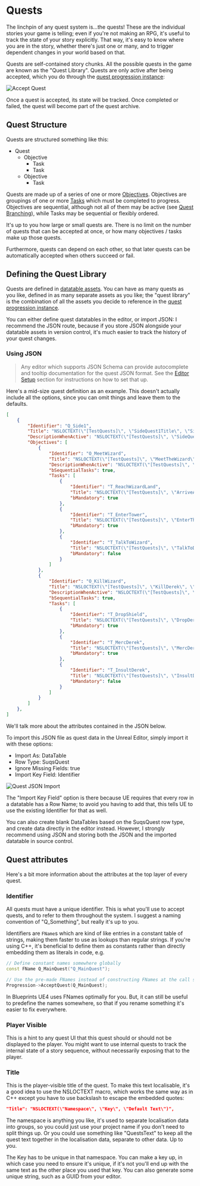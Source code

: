 # Quests

The linchpin of any quest system is...the quests! These are the individual stories
your game is telling; even if you're not making an RPG, it's useful to track the
state of your story explicitly. That way, it's easy to know where you are in the
story, whether there's just one or many, and to trigger dependent changes in your
world based on that.

Quests are self-contained story chunks. All the possible quests in the game are known as
the "Quest Library". Quests are only active after being accepted,
which you do through the [quest progression instance](Progression.md):

![Accept Quest](img/acceptquest.png)

Once a quest is accepted, its state will be tracked. Once completed or failed, 
the quest will become part of the quest archive.

## Quest Structure

Quests are structured something like this:

* Quest
  * Objective
    * Task
    * Task
  * Objective
    * Task


Quests are made up of a series of one or more [Objectives](Objectives.md).
Objectives are groupings of one or more [Tasks](Tasks.md) which must be completed 
to progress. Objectives are sequential, although not all of them may be active 
(see [Quest Branching](Branching.md)), while Tasks may be sequential or flexibly ordered.

It's up to you how large or small quests are. There is no limit on the number of 
quests that can be accepted at once, or how many objectives / tasks make up
those quests.

Furthermore, quests can depend on each other, so that later quests can be automatically
accepted when others succeed or fail.

## Defining the Quest Library

Quests are defined in [datatable
assets](https://docs.unrealengine.com/en-US/InteractiveExperiences/DataDriven/#datatables).
You can have as many quests as you like, defined in as many separate assets as
you like; the "quest library" is the combination of all the assets you decide
to reference in the [quest progression instance](Progression.md). 

You can either define quest datatables in the editor, or import JSON: I recommend
the JSON route, because if you store JSON alongside your datatable assets in 
version control, it's much easier to track the history of your quest changes. 

### Using JSON

> Any editor which supports JSON Schema can provide autocomplete and tooltip 
> documentation for the quest JSON format. See the [Editor Setup](EditorSetup.md) 
> section for instructions on how to set that up.

Here's a mid-size quest definition as an example. This doesn't actually include
all the options, since you can omit things and leave them to the defaults. 

```json
[
	{
		"Identifier": "Q_Side1",
		"Title": "NSLOCTEXT(\"[TestQuests]\", \"SideQuest1Title\", \"Side Quest 1\")",
		"DescriptionWhenActive": "NSLOCTEXT(\"[TestQuests]\", \"SideQuest1DescActive\", \"This is one of those side quests you really play the game for\")",
		"Objectives": [
			{
				"Identifier": "O_MeetWizard",
				"Title": "NSLOCTEXT(\"[TestQuests]\", \"MeetTheWizard\", \"Meet The Wizard\")",
				"DescriptionWhenActive": "NSLOCTEXT(\"[TestQuests]\", \"MeetTheWizardDesc\", \"So this is where you go meet the wizard\")",
				"bSequentialTasks": true,
				"Tasks": [
					{
						"Identifier": "T_ReachWizardLand",
						"Title": "NSLOCTEXT(\"[TestQuests]\", \"ArriveAtWizardshire\", \"Arrive At Wizardshire\")",
						"bMandatory": true
					},
					{
						"Identifier": "T_EnterTower",
						"Title": "NSLOCTEXT(\"[TestQuests]\", \"EnterTheTower\", \"Enter the tower\")",
						"bMandatory": true
					},
					{
						"Identifier": "T_TalkToWizard",
						"Title": "NSLOCTEXT(\"[TestQuests]\", \"TalkToDerekTheWizard\", \"Talk to Derek the Wizard\")",
						"bMandatory": false
					}
				]
			},
			{
				"Identifier": "O_KillWizard",
				"Title": "NSLOCTEXT(\"[TestQuests]\", \"KillDerek\", \"Kill Derek The Asshole Wizard\")",
				"DescriptionWhenActive": "NSLOCTEXT(\"[TestQuests]\", \"KillDerekDesc\", \"Turns out Derek is an asshole. Sort him out.\")",
				"bSequentialTasks": true,
				"Tasks": [
					{
						"Identifier": "T_DropShield",
						"Title": "NSLOCTEXT(\"[TestQuests]\", \"DropDereksShield\", \"Make Derek Drop His Shields\")",
						"bMandatory": true
					},
					{
						"Identifier": "T_MercDerek",
						"Title": "NSLOCTEXT(\"[TestQuests]\", \"MercDerek\", \"Merc Derek\")",
						"bMandatory": true
					},
					{
						"Identifier": "T_InsultDerek",
						"Title": "NSLOCTEXT(\"[TestQuests]\", \"InsultDerek\", \"Call Derek's Lineage Into Question\")",
						"bMandatory": false
					}
				]
			}
		]
	},
]
```

We'll talk more about the attributes contained in the JSON below. 

To import this JSON file as quest data in the Unreal Editor, simply import it 
with these options:

* Import As: DataTable
* Row Type: SuqsQuest
* Ignore Missing Fields: true
* Import Key Field: Identifier

![Quest JSON Import](img/quest_json_import.png)


The "Import Key Field" option is there because UE requires that every row in 
a datatable has a Row Name; to avoid you having to add that, this tells UE to 
use the existing Identifier for that as well.

You can also create blank DataTables based on the SuqsQuest row type, and create
data directly in the editor instead. However, I strongly recommend using JSON
and storing both the JSON and the imported datatable in source control.

## Quest attributes

Here's a bit more information about the attributes at the top layer of every quest.

### Identifier

All quests must have a unique identifier. This is what you'll use to accept quests, 
and to refer to them throughout the system. I suggest a naming convention of "Q_Something",
but really it's up to you.

Identifiers are `FName`s which are kind of like entries in a constant table of strings,
making them faster to use as lookups than regular strings. If you're using C++,
 it's beneficial to define them as constants rather than directly embedding them 
 as literals in code, e.g. 
 
```c++
// Define constant names somewhere globally
const FName Q_MainQuest("Q_MainQuest");
```
```c++
// Use the pre-made FNames instead of constructing FNames at the call site (implicitly or explicitly)
Progression->AcceptQuest(Q_MainQuest);
```

In Blueprints UE4 uses FNames optimally for you. But, it can still be useful to 
predefine the names somewhere, so that if you rename something it's easier to fix
everywhere.

### Player Visible

This is a hint to any quest UI that this quest should or should not be displayed
to the player. You might want to use internal quests to track the internal state
of a story sequence, without necessarily exposing that to the player.

### Title

This is the player-visible title of the quest. To make this text localisable, 
it's a good idea to use the NSLOCTEXT macro, which works the same way as in C++
except you have to use backslash to escape the embedded quotes:

```json
"Title": "NSLOCTEXT(\"Namespace\", \"Key\", \"Default Text\")",
```

The namespace is anything you like, it's used to separate localisation data into
groups, so you could just use your project name if you don't need to split 
things up. Or you could use something like "QuestsText" to keep all the quest
text together in the localisation data, separate to other data. Up to you.

The Key has to be unique in that namespace. You can make a key up, in which case
you need to ensure it's unique, if it's not you'll end up with the same text as
the other place you used that key. You can also generate some unique string,
such as a GUID from your editor.


